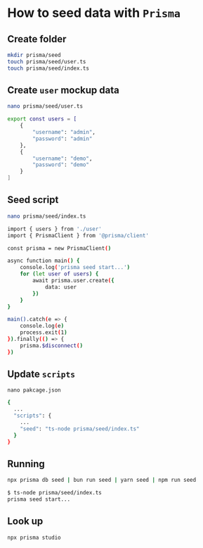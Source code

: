 # How to seed data with `Prisma`

## Create folder
```bash
mkdir prisma/seed
touch prisma/seed/user.ts
touch prisma/seed/index.ts
```

## Create `user` mockup data
```bash
nano prisma/seed/user.ts
```
```bash
export const users = [
    {
        "username": "admin",
        "password": "admin"
    },
    {
        "username": "demo",
        "password": "demo"
    }
]
```

## Seed script
```bash
nano prisma/seed/index.ts
```
```bash
import { users } from './user'
import { PrismaClient } from '@prisma/client'

const prisma = new PrismaClient()

async function main() {
    console.log('prisma seed start...')
    for (let user of users) {
        await prisma.user.create({
            data: user
        })
    }
}

main().catch(e => {
    console.log(e)
    process.exit(1)
}).finally(() => {
    prisma.$disconnect()
})
```

## Update `scripts`
```
nano pakcage.json
```
```bash
{
  ...
  "scripts": {
    ...
    "seed": "ts-node prisma/seed/index.ts"
  }
}
```

## Running
```bash
npx prisma db seed | bun run seed | yarn seed | npm run seed
```
```bash
$ ts-node prisma/seed/index.ts
prisma seed start...
```

## Look up
```bash
npx prisma studio
```
